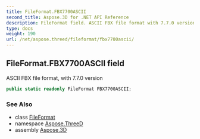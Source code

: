 ```yaml
---
title: FileFormat.FBX7700ASCII
second_title: Aspose.3D for .NET API Reference
description: FileFormat field. ASCII FBX file format with 7.7.0 version
type: docs
weight: 190
url: /net/aspose.threed/fileformat/fbx7700ascii/
---
```

## FileFormat.FBX7700ASCII field

ASCII FBX file format, with 7.7.0 version

```csharp
public static readonly FileFormat FBX7700ASCII;
```

### See Also

* class [FileFormat](../)
* namespace [Aspose.ThreeD](../../../aspose.threed/)
* assembly [Aspose.3D](../../../)


